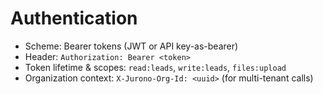 # Authentication
- Scheme: Bearer tokens (JWT or API key-as-bearer)
- Header: `Authorization: Bearer <token>`
- Token lifetime & scopes: `read:leads`, `write:leads`, `files:upload`
- Organization context: `X-Jurono-Org-Id: <uuid>` (for multi-tenant calls)